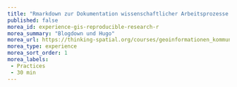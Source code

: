 ```yaml
---
title: "Rmarkdown zur Dokumentation wissenschaftlicher Arbeitsprozesse und Resultate"
published: false
morea_id: experience-gis-reproducible-research-r
morea_summary: "Blogdown und Hugo"
morea_url: https://thinking-spatial.org/courses/geoinformationen_kommunizieren/kurs5/
morea_type: experience
morea_sort_order: 1
morea_labels:
 - Practices
 - 30 min
---
```


